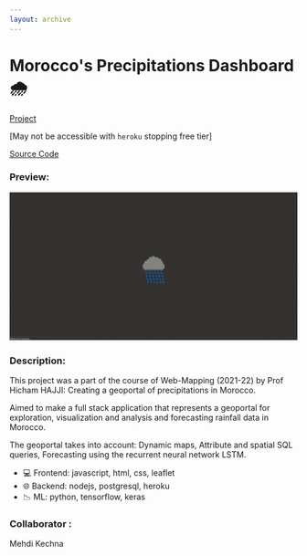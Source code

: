 ```yaml
---
layout: archive
---
```


# Morocco's Precipitations Dashboard 🌧️

<!-- &nbsp; -->

<a href="https://precip-morocco.herokuapp.com/" target="_blank">Project</a>

[May not be accessible with `heroku` stopping free tier]

<a href="https://github.com/ayoubft/wm-22-project" target="_blank">Source Code</a>

### Preview:

<center>
<img src="../images/precip-morox5.gif">
</center>

### Description:

This project was a part of the course of Web-Mapping (2021-22) by Prof Hicham HAJJI: Creating a geoportal of precipitations in Morocco.

Aimed to make a full stack application that represents a geoportal for exploration, visualization and analysis and forecasting rainfall data in Morocco.

The geoportal takes into account: Dynamic maps, Attribute and spatial SQL queries, Forecasting using the recurrent neural network LSTM.

- 💻 Frontend: javascript, html, css, leaflet
- 🌐 Backend: nodejs, postgresql, heroku
- 📉 ML: python, tensorflow, keras

### Collaborator :

Mehdi Kechna
